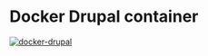 # Docker Drupal container

[![docker-drupal](https://img.shields.io/badge/spy86-drupal-blue.svg)](https://cloud.docker.com/repository/docker/spy86/drupal)


